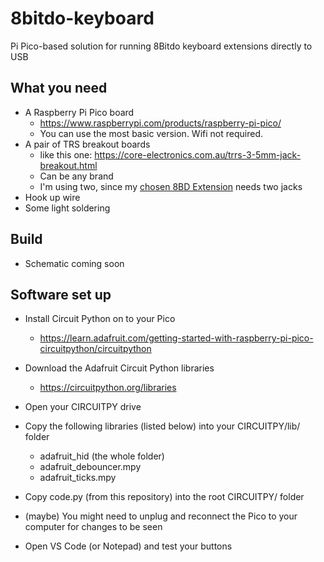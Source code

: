 # 8bitdo-keyboard
Pi Pico-based solution for running 8Bitdo keyboard extensions directly to USB

## What you need

* A Raspberry Pi Pico board
    * https://www.raspberrypi.com/products/raspberry-pi-pico/
    * You can use the most basic version. Wifi not required.
* A pair of TRS breakout boards
    * like this one: https://core-electronics.com.au/trrs-3-5mm-jack-breakout.html
    * Can be any brand
    * I'm using two, since my [chosen 8BD Extension](https://shop.8bitdo.com/products/8bitdo-keyboard-extensions?variant=44141790068913) needs two jacks
* Hook up wire
* Some light soldering

## Build

* Schematic coming soon


## Software set up

* Install Circuit Python on to your Pico
    * https://learn.adafruit.com/getting-started-with-raspberry-pi-pico-circuitpython/circuitpython

* Download the Adafruit Circuit Python libraries
    * https://circuitpython.org/libraries

* Open your CIRCUITPY drive
* Copy the following libraries (listed below) into your CIRCUITPY/lib/ folder
    * adafruit_hid (the whole folder)
    * adafruit_debouncer.mpy
    * adafruit_ticks.mpy
* Copy code.py (from this repository) into the root CIRCUITPY/ folder
* (maybe) You might need to unplug and reconnect the Pico to your computer for changes to be seen
* Open VS Code (or Notepad) and test your buttons


